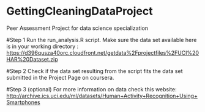 # GettingCleaningDataProject
Peer Assessment Project for data science specialization

#Step 1
Run the run_analysis.R script. Make sure the data set available here is in your working directory : https://d396qusza40orc.cloudfront.net/getdata%2Fprojectfiles%2FUCI%20HAR%20Dataset.zip  

#Step 2
Check if the data set resulting from the script fits the data set submitted in the Project Page on coursera.

#Step 3 (optional)
For more information on data check this website:
http://archive.ics.uci.edu/ml/datasets/Human+Activity+Recognition+Using+Smartphones 
